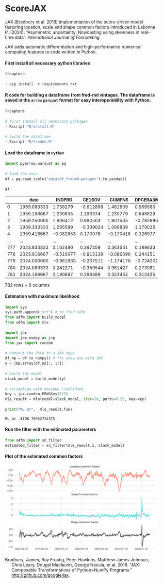# ScoreJAX

JAX (Bradbury et al. 2018) implementation of the score-driven model
featuring location, scale and shape common factors introduced in Labonne
P. (2024). “Asymmetric uncertainty: Nowcasting using skewness in
real-time data”. *International Journal of Forecasting*

JAX adds automatic differentiation and high-performance numerical
computing features to code written in Python.

#### First install all necessary python libraries

``` python
%%capture

! pip install -r requirements.txt
```

#### R code for building a dataframe from fred-md vintages. The dataframe is saved in the `arrow` `parquet` format for easy interoperability with Python.

``` python
%%capture

# first install all necessary packages
! Rscript "R/install.R"

# build the dataframe
! Rscript "R/fredmd.R"
```

#### Load the dataframe in `Python`

``` python
import pyarrow.parquet as pq

# load the data
df = pq.read_table("data/df_fredmd.parquet").to_pandas()

df
```

<div>
<style scoped>
    .dataframe tbody tr th:only-of-type {
        vertical-align: middle;
    }
&#10;    .dataframe tbody tr th {
        vertical-align: top;
    }
&#10;    .dataframe thead th {
        text-align: right;
    }
</style>

|     | date        | INDPRO    | CE16OV    | CUMFNS    | DPCERA3M086SBEA | PAYEMS    | RETAILx   | RPI       | UNRATE    |
|-----|-------------|-----------|-----------|-----------|-----------------|-----------|-----------|-----------|-----------|
| 0   | 1959.083333 | 1.738279  | -0.612898 | 1.481509  | 0.966960        | 0.438704  | 0.169163  | 0.110199  | -0.224538 |
| 1   | 1959.166667 | 1.230835  | 1.193374  | 1.230779  | 0.848629        | 0.808025  | 0.234181  | 0.329129  | -0.686613 |
| 2   | 1959.250000 | 1.906412  | 0.990503  | 1.801505  | -0.782696       | 0.741097  | -0.261192 | 0.333689  | -0.917651 |
| 3   | 1959.333333 | 1.295589  | -0.339024 | 1.099839  | 1.179025        | 0.488271  | 0.200892  | 0.273098  | -0.224538 |
| 4   | 1959.416667 | -0.082853 | 0.170076  | -0.170418 | 0.126977        | 0.175401  | 0.281956  | 0.041557  | -0.224538 |
| ... | ...         | ...       | ...       | ...       | ...             | ...       | ...       | ...       | ...       |
| 777 | 2023.833333 | 0.162480  | 0.367459  | 0.363541  | 0.189933        | -0.042583 | -0.233764 | 0.113831  | -0.224538 |
| 778 | 2023.916667 | -0.510677 | -0.815139 | -0.086090 | 0.244151        | 0.073831  | -0.067334 | -0.044320 | 0.006500  |
| 779 | 2024.000000 | -0.981633 | -0.207511 | -1.174170 | -0.724201       | 0.036609  | -1.001622 | 0.295708  | 0.006500  |
| 780 | 2024.083333 | 0.242271  | -0.350544 | 0.961427  | 0.273061        | 0.051226  | 0.350324  | -0.271700 | 0.468575  |
| 781 | 2024.166667 | 0.190687  | 0.286488  | 0.323452  | 0.312425        | 0.086174  | 0.152310  | -0.056672 | -0.224538 |

<p>782 rows × 9 columns</p>
</div>

#### Estimation with maximum likelihood

``` python
import sys
sys.path.append('src') # to find sdfm
from sdfm import build_model
from sdfm import mle

import jax
import jax.numpy as jnp
from jax import random

# convert the data to a JAX type
df_np = df.to_numpy() # for easy use with JAX
y = jnp.array(df_np[:, 1:])

# build the model
slack_model = build_model(y)

# estimation with maximum likelihood
key = jax.random.PRNGKey(123)
mle_result = mle(model=slack_model, iter=50, pertu=0.25, key=key)

print("ML at", -mle_result.fun)
```

    ML at -4198.79052734375

#### Run the filter with the estimated parameters

``` python
from sdfm import sd_filter
estimated_filter = sd_filter(mle_result.x, slack_model)
```

#### Plot of the estimated common factors

![](README_files/figure-commonmark/cell-7-output-1.png)

<div id="refs" class="references csl-bib-body hanging-indent">

<div id="ref-jax2018github" class="csl-entry">

Bradbury, James, Roy Frostig, Peter Hawkins, Matthew James Johnson,
Chris Leary, Dougal Maclaurin, George Necula, et al. 2018. “JAX:
Composable Transformations of Python+NumPy Programs.”
<http://github.com/google/jax>.

</div>

</div>
